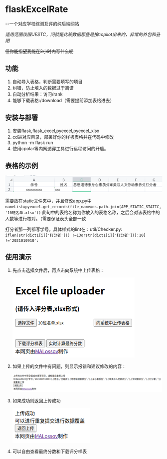 # flaskExcelRate

--一个对应学校综测互评的纯后端网站 

*适用范围仅限UESTC，问就是比较数据那些是按copilot出来的，非常的外包和丑陋* 

~~但你能指望我能在3小时内写什么呢~~

## 功能

1. 自动导入表格，判断需要填写的项目
2. 纠错，防止填入的数据过于离谱
3. 自动分析结果：访问/rank
4. 能够下载表格:/download（需要提前添加表格进去）

## 安装与部署

1. 安装flask,flask_excel,pyexcel,pyexcel_xlsx
2. cd进对应目录，部署好你的样板表格并在代码中修改
3. python -m flask run
4. 使用cpolar等内网透穿工具进行远程访问的开启。

## 表格的示例

![1663406548371](image/README/1663406548371.png)

需要放在static文件夹中，并且修改app.py中 `nameList=pyexcel.get_records(file_name=os.path.join(APP_STATIC_STATIC, '10班名单.xlsx'))` 此句中的表格名称为你放入的表格名称，之后会对该表格中的人数等进行核对。（需要保证表头全部一致

打分者那一列都写学号，具体样式的lint在：util/Checker.py: `iflen(str(dict1[i]['打分者'])) !=13orstr(dict1[i]['打分者'])[:10] !='2021010910':`

## 使用演示

1. 先点击选择文件后，再点击向系统中上传表格：

   ![1663414201776](image/README/1663414201776.png)
2. 如果上传的文件中有问题，则显示报错和建议修改的内容：

   ![1663414246520](image/README/1663414246520.png)
3. 如果成功则返回上传成功

   ![1663415298605](image/README/1663415298605.png)
4. 可以自由查看最终分数和下载评分样表
